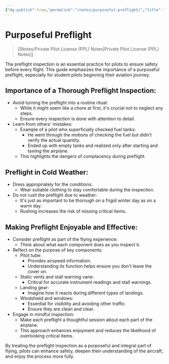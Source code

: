 ```yaml
---
{"dg-publish":true,"permalink":"/notes/purposeful-preflight/","title":"Purposeful Preflight","tags":["aviation","classnotes"]}
---
```



# Purposeful Preflight
> [[Notes/Private Pilot License (PPL) Notes\|Private Pilot License (PPL) Notes]]

The preflight inspection is an essential practice for pilots to ensure safety before every flight. This guide emphasizes the importance of a purposeful preflight, especially for student pilots beginning their aviation journey.

## Importance of a Thorough Preflight Inspection:

- Avoid turning the preflight into a routine ritual:
    - While it might seem like a chore at first, it's crucial not to neglect any steps.
    - Ensure every inspection is done with attention to detail.
- Learn from others' mistakes:
    - Example of a pilot who superficially checked fuel tanks:
        - He went through the motions of checking the fuel but didn't verify the actual quantity.
        - Ended up with empty tanks and realized only after starting and taxiing the airplane.
    - This highlights the dangers of complacency during preflight.

## Preflight in Cold Weather:

- Dress appropriately for the conditions:
    - Wear suitable clothing to stay comfortable during the inspection.
- Do not rush the preflight due to weather:
    - It's just as important to be thorough on a frigid winter day as on a warm day.
    - Rushing increases the risk of missing critical items.

## Making Preflight Enjoyable and Effective:

- Consider preflight as part of the flying experience:
    - Think about what each component does as you inspect it.
- Reflect on the purpose of key components:
    - Pitot tube:
        - Provides airspeed information.
        - Understanding its function helps ensure you don't leave the cover on.
    - Static vents and stall warning vane:
        - Critical for accurate instrument readings and stall warnings.
    - Landing gear:
        - Imagine how it reacts during different types of landings.
    - Windshield and windows:
        - Essential for visibility and avoiding other traffic.
        - Ensure they are clean and clear.
- Engage in mindful inspection:
    - Make each preflight a thoughtful session about each part of the airplane.
    - This approach enhances enjoyment and reduces the likelihood of overlooking critical items.

By treating the preflight inspection as a purposeful and integral part of flying, pilots can enhance safety, deepen their understanding of the aircraft, and enjoy the process more fully.